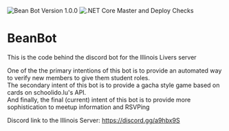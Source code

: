 ![Bean Bot Version 1.0.0](https://img.shields.io/badge/Bean%20Bot%20Version-1.1.1-green?style=plastic) ![.NET Core Master and Deploy Checks](https://github.com/EternalLiquet/BeanBot/workflows/.NET%20Core%20Master%20and%20Deploy%20Checks/badge.svg?branch=master)
# BeanBot
This is the code behind the discord bot for the Illinois Livers server

One of the the primary intentions of this bot is to provide an automated way to verify new members to give them student roles.  
The secondary intent of this bot is to provide a gacha style game based on cards on schoolido.lu's API.  
And finally, the final (current) intent of this bot is to provide more sophistication to meetup information and RSVPing  
  
Discord link to the Illinois Server: https://discord.gg/a9hbx9S
